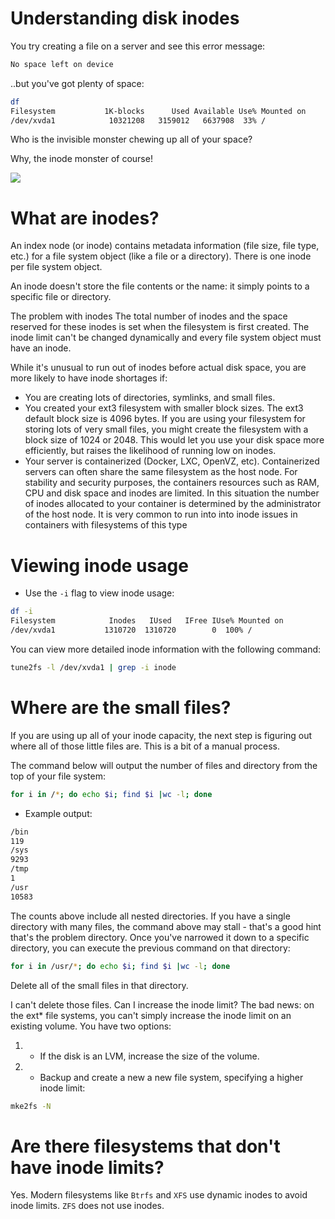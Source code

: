 # Understanding disk inodes

You try creating a file on a server and see this error message:
```bash
No space left on device
```
..but you've got plenty of space:

```bash
df
Filesystem           1K-blocks      Used Available Use% Mounted on
/dev/xvda1            10321208   3159012   6637908  33% /
```

Who is the invisible monster chewing up all of your space?

Why, the inode monster of course!

![](https://github.com/nu11secur1ty/Kernel-and-Types-of-kernels/blob/master/Inodes/wall/monster.jpg)

# What are inodes?
An index node (or inode) contains metadata information (file size, file type, etc.) for a file system object (like a file or a directory). There is one inode per file system object.

An inode doesn't store the file contents or the name: it simply points to a specific file or directory.

The problem with inodes
The total number of inodes and the space reserved for these inodes is set when the filesystem is first created. The inode limit can't be changed dynamically and every file system object must have an inode.

While it's unusual to run out of inodes before actual disk space, you are more likely to have inode shortages if:

- You are creating lots of directories, symlinks, and small files.
- You created your ext3 filesystem with smaller block sizes. The ext3 default block size is 4096 bytes. If you are using your filesystem for storing lots of very small files, you might create the filesystem with a block size of 1024 or 2048. This would let you use your disk space more efficiently, but raises the likelihood of running low on inodes.
- Your server is containerized (Docker, LXC, OpenVZ, etc). Containerized servers can often share the same filesystem as the host node. For stability and security purposes, the containers resources such as RAM, CPU and disk space and inodes are limited. In this situation the number of inodes allocated to your container is determined by the administrator of the host node. It is very common to run into into inode issues in containers with filesystems of this type


# Viewing inode usage

- Use the `-i` flag to view inode usage:
```bash
df -i
Filesystem            Inodes   IUsed   IFree IUse% Mounted on
/dev/xvda1           1310720  1310720        0  100% /
```

You can view more detailed inode information with the following command:

```bash
tune2fs -l /dev/xvda1 | grep -i inode
```

# Where are the small files?
If you are using up all of your inode capacity, the next step is figuring out where all of those little files are. This is a bit of a manual process.

The command below will output the number of files and directory from the top of your file system:

```bash
for i in /*; do echo $i; find $i |wc -l; done
```
- Example output:
```bash
/bin
119
/sys
9293
/tmp
1
/usr
10583
```
The counts above include all nested directories. If you have a single directory with many files, the command above may stall - that's a good hint that's the problem directory. Once you've narrowed it down to a specific directory, you can execute the previous command on that directory:


```bash
for i in /usr/*; do echo $i; find $i |wc -l; done
```

Delete all of the small files in that directory.

I can't delete those files. Can I increase the inode limit?
The bad news: on the ext* file systems, you can't simply increase the inode limit on an existing volume. You have two options:

1. - If the disk is an LVM, increase the size of the volume.

2. - Backup and create a new a new file system, specifying a higher inode limit:

```bash
mke2fs -N
```


# Are there filesystems that don't have inode limits?
Yes. Modern filesystems like `Btrfs` and `XFS` use dynamic inodes to avoid inode limits. `ZFS` does not use inodes.











